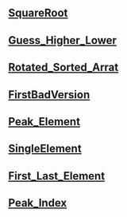 ## [SquareRoot](https://leetcode.com/problems/sqrtx/submissions/1746865079/)

## [Guess_Higher_Lower](https://leetcode.com/problems/guess-number-higher-or-lower/description/)

## [Rotated_Sorted_Arrat](https://leetcode.com/problems/search-in-rotated-sorted-array/description/)

## [FirstBadVersion](https://leetcode.com/problems/first-bad-version/)

## [Peak_Element](https://leetcode.com/problems/find-peak-element/)

## [SingleElement](https://leetcode.com/problems/single-element-in-a-sorted-array/)

## [First_Last_Element](https://leetcode.com/problems/find-first-and-last-position-of-element-in-sorted-array/)

## [Peak_Index](https://leetcode.com/problems/peak-index-in-a-mountain-array)